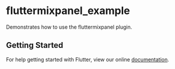 # fluttermixpanel_example

Demonstrates how to use the fluttermixpanel plugin.

## Getting Started

For help getting started with Flutter, view our online
[documentation](https://flutter.io/).
